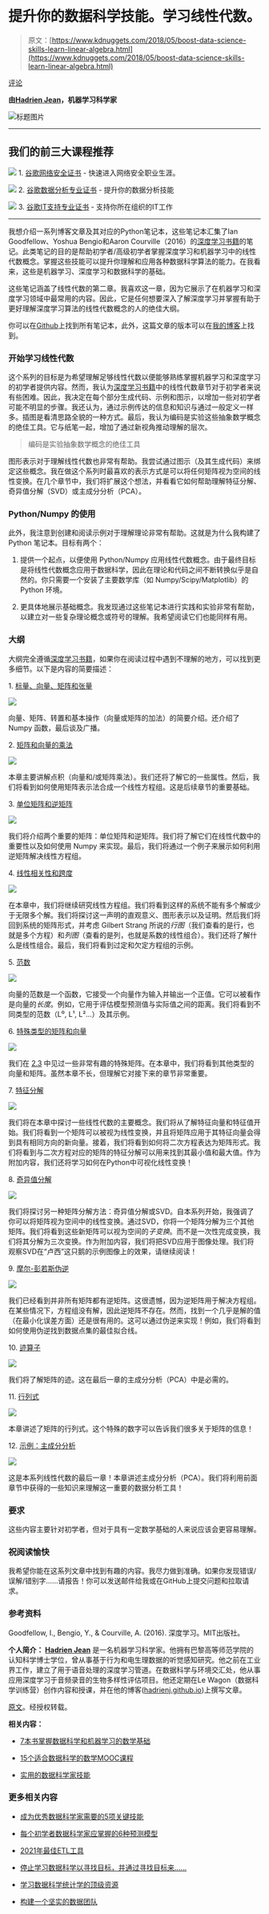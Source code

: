 # 提升你的数据科学技能。学习线性代数。

> 原文：[https://www.kdnuggets.com/2018/05/boost-data-science-skills-learn-linear-algebra.html](https://www.kdnuggets.com/2018/05/boost-data-science-skills-learn-linear-algebra.html)

[评论](#comments)

**由[Hadrien Jean](https://hadrienj.github.io/)，机器学习科学家**

![标题图片](../Images/75e3109a91dc7c11ec03c852eb7eddd5.png)

* * *

## 我们的前三大课程推荐

![](../Images/0244c01ba9267c002ef39d4907e0b8fb.png) 1\. [谷歌网络安全证书](https://www.kdnuggets.com/google-cybersecurity) - 快速进入网络安全职业生涯。

![](../Images/e225c49c3c91745821c8c0368bf04711.png) 2\. [谷歌数据分析专业证书](https://www.kdnuggets.com/google-data-analytics) - 提升你的数据分析技能

![](../Images/0244c01ba9267c002ef39d4907e0b8fb.png) 3\. [谷歌IT支持专业证书](https://www.kdnuggets.com/google-itsupport) - 支持你所在组织的IT工作

* * *

我想介绍一系列博客文章及其对应的Python笔记本，这些笔记本汇集了Ian Goodfellow、Yoshua Bengio和Aaron Courville（2016）的[深度学习书籍](http://www.deeplearningbook.org/)的笔记。此类笔记的目的是帮助初学者/高级初学者掌握深度学习和机器学习中的线性代数概念。掌握这些技能可以提升你理解和应用各种数据科学算法的能力。在我看来，这些是机器学习、深度学习和数据科学的基础。

这些笔记涵盖了线性代数的第二章。我喜欢这一章，因为它展示了在机器学习和深度学习领域中最常用的内容。因此，它是任何想要深入了解深度学习并掌握有助于更好理解深度学习算法的线性代数概念的人的绝佳大纲。

你可以在[Github](https://github.com/hadrienj/deepLearningBook-Notes)上找到所有笔记本，此外，这篇文章的版本可以在[我的博客](https://hadrienj.github.io/posts/Deep-Learning-Book-Series-Introduction/)上找到。

### 开始学习线性代数

这个系列的目标是为希望理解足够线性代数以便能够熟练掌握机器学习和深度学习的初学者提供内容。然而，我认为[深度学习书籍](http://www.deeplearningbook.org/)中的线性代数章节对于初学者来说有些困难。因此，我决定在每个部分生成代码、示例和图示，以增加一些对初学者可能不明显的步骤。我还认为，通过示例传达的信息和知识与通过一般定义一样多。插图是看清思路全貌的一种方式。最后，我认为编码是实验这些抽象数学概念的绝佳工具。它与纸笔一起，增加了通过新视角推动理解的层次。

> 编码是实验抽象数学概念的绝佳工具

图形表示对于理解线性代数也非常有帮助。我尝试通过图示（及其生成代码）来绑定这些概念。我在做这个系列时最喜欢的表示方式是可以将任何矩阵视为空间的线性变换。在几个章节中，我们将扩展这个想法，并看看它如何帮助理解特征分解、奇异值分解（SVD）或主成分分析（PCA）。

### Python/Numpy 的使用

此外，我注意到创建和阅读示例对于理解理论非常有帮助。这就是为什么我构建了 Python 笔记本。目标有两个：

1.  提供一个起点，以便使用 Python/Numpy 应用线性代数概念。由于最终目标是将线性代数概念应用于数据科学，因此在理论和代码之间不断转换似乎是自然的。你只需要一个安装了主要数学库（如 Numpy/Scipy/Matplotlib）的 Python 环境。

1.  更具体地展示基础概念。我发现通过这些笔记本进行实践和实验非常有帮助，以建立对一些复杂理论概念或符号的理解。我希望阅读它们也能同样有用。

### 大纲

大纲完全遵循[深度学习书籍](http://www.deeplearningbook.org/)，如果你在阅读过程中遇到不理解的地方，可以找到更多细节。以下是内容的简要描述：

1. [标量、向量、矩阵和张量](https://hadrienj.github.io/posts/Deep-Learning-Book-Series-2.1-Scalars-Vectors-Matrices-and-Tensors/)

![](../Images/721460e64383e9c263fb973eca1996c3.png)

向量、矩阵、转置和基本操作（向量或矩阵的加法）的简要介绍。还介绍了 Numpy 函数，最后谈及广播。

2. [矩阵和向量的乘法](https://hadrienj.github.io/posts/Deep-Learning-Book-Series-2.2-Multiplying-Matrices-and-Vectors/)

![](../Images/a0acdaab1b8703dfee0c951183414585.png)

本章主要讲解点积（向量和/或矩阵乘法）。我们还将了解它的一些属性。然后，我们将看到如何使用矩阵表示法合成一个线性方程组。这是后续章节的重要基础。

3. [单位矩阵和逆矩阵](https://hadrienj.github.io/posts/Deep-Learning-Book-Series-2.3-Identity-and-Inverse-Matrices/)

![](../Images/ba1ebba2b70d5005390b1a04b7ef1444.png)

我们将介绍两个重要的矩阵：单位矩阵和逆矩阵。我们将了解它们在线性代数中的重要性以及如何使用 Numpy 来实现。最后，我们将通过一个例子来展示如何利用逆矩阵解决线性方程组。

4. [线性相关性和跨度](https://hadrienj.github.io/posts/Deep-Learning-Book-Series-2.4-Dependence-and-Span/)

![](../Images/40e9175ac89a6a0944a2734ef847bee2.png)

在本章中，我们将继续研究线性方程组。我们将看到这样的系统不能有多个解或少于无限多个解。我们将探讨这一声明的直观意义、图形表示以及证明。然后我们将回到系统的矩阵形式，并考虑 Gilbert Strang 所说的*行图*（我们查看的是行，也就是多个方程）和*列图*（查看的是列，也就是系数的线性组合）。我们还将了解什么是线性组合。最后，我们将看到过定和欠定方程组的示例。

5. [范数](https://hadrienj.github.io/posts/Deep-Learning-Book-Series-2.5-Norms/)

![](../Images/8f3bde6e39888b2e71e9cc92366d27f0.png)

向量的范数是一个函数，它接受一个向量作为输入并输出一个正值。它可以被看作是向量的*长度*。例如，它用于评估模型预测值与实际值之间的距离。我们将看到不同类型的范数（L⁰, L¹, L²…）及其示例。

6. [特殊类型的矩阵和向量](https://hadrienj.github.io/posts/Deep-Learning-Book-Series-2.6-Special-Kinds-of-Matrices-and-Vectors/)

![](../Images/28a70818cd310bdd33a37b8cc06575c7.png)

我们在 [2.3](https://hadrienj.github.io/posts/Deep-Learning-Book-Series-2.3-Identity-and-Inverse-Matrices/) 中见过一些非常有趣的特殊矩阵。在本章中，我们将看到其他类型的向量和矩阵。虽然本章不长，但理解它对接下来的章节非常重要。

7. [特征分解](https://hadrienj.github.io/posts/Deep-Learning-Book-Series-2.7-Eigendecomposition/)

![](../Images/ebfb0bae806ec9e30ffbca3eceba51d1.png)

我们将在本章中探讨一些线性代数的主要概念。我们将从了解特征向量和特征值开始。我们将看到一个矩阵可以被视为线性变换，并且将矩阵应用于其特征向量会得到具有相同方向的新向量。接着，我们将看到如何将二次方程表达为矩阵形式。我们将看到与二次方程对应的矩阵的特征分解可以用来找到其最小值和最大值。作为附加内容，我们还将学习如何在Python中可视化线性变换！

8. [奇异值分解](https://hadrienj.github.io/posts/Deep-Learning-Book-Series-2.8-Singular-Value-Decomposition/)

![](../Images/ea7e7f1055d0fd6d387da59c86ffd071.png)

我们将探讨另一种矩阵分解方法：奇异值分解或SVD。自本系列开始，我强调了你可以将矩阵视为空间中的线性变换。通过SVD，你将一个矩阵分解为三个其他矩阵。我们将看到这些新矩阵可以视为空间的*子变换*。而不是一次性完成变换，我们将其分解为三次变换。作为附加内容，我们将把SVD应用于图像处理。我们将观察SVD在“卢西”这只鹅的示例图像上的效果，请继续阅读！

9. [摩尔-彭若斯伪逆](https://hadrienj.github.io/posts/Deep-Learning-Book-Series-2.9-The-Moore-Penrose-Pseudoinverse/)

![](../Images/516836aabbb7a5391cde0cd545a12dc4.png)

我们已经看到并非所有矩阵都有逆矩阵。这很遗憾，因为逆矩阵用于解决方程组。在某些情况下，方程组没有解，因此逆矩阵不存在。然而，找到一个几乎是解的值（在最小化误差方面）还是很有用的。这可以通过伪逆来实现！例如，我们将看到如何使用伪逆找到数据点集的最佳拟合线。

10. [迹算子](https://hadrienj.github.io/posts/Deep-Learning-Book-Series-2.10-The-Trace-Operator/)

![](../Images/80c46dd752d9d9ba9fe293e315671626.png)

我们将了解矩阵的迹。这在最后一章的主成分分析（PCA）中是必需的。

11. [行列式](https://hadrienj.github.io/posts/Deep-Learning-Book-Series-2.11-The-determinant/)

![](../Images/51c9c1ba39cf42a58dcd1ecafe77c24e.png)

本章讲述了矩阵的行列式。这个特殊的数字可以告诉我们很多关于矩阵的信息！

12. [示例：主成分分析](https://hadrienj.github.io/posts/Deep-Learning-Book-Series-2.12-Example-Principal-Components-Analysis/)

![](../Images/5b332dbd21fe278fa0dccb8456cb94ae.png)

这是本系列线性代数的最后一章！本章讲述主成分分析（PCA）。我们将利用前面章节中获得的一些知识来理解这一重要的数据分析工具！

### 要求

这些内容主要针对初学者，但对于具有一定数学基础的人来说应该会更容易理解。

### 祝阅读愉快

我希望你能在这系列文章中找到有趣的内容。我尽力做到准确。如果你发现错误/误解/错别字……请报告！你可以发送邮件给我或在GitHub上提交问题和拉取请求。

### 参考资料

Goodfellow, I., Bengio, Y., & Courville, A. (2016). 深度学习。MIT出版社。

**个人简介： [Hadrien Jean](https://hadrienj.github.io/)** 是一名机器学习科学家。他拥有巴黎高等师范学院的认知科学博士学位，曾从事基于行为和电生理数据的听觉感知研究。他之前在工业界工作，建立了用于语音处理的深度学习管道。在数据科学与环境交汇处，他从事应用深度学习于音频录音的生物多样性评估项目。他还定期在Le Wagon（数据科学训练营）创作内容和授课，并在他的博客([hadrienj.github.io](http://hadrienj.github.io))上撰写文章。

[原文](https://towardsdatascience.com/boost-your-data-sciences-skills-learn-linear-algebra-2c30fdd008cf)。经授权转载。

**相关内容：**

+   [7本书掌握数据科学和机器学习的数学基础](/2018/04/7-books-mathematical-foundations-data-science.html)

+   [15个适合数据科学的数学MOOC课程](/2015/09/15-math-mooc-data-science.html)

+   [实用的数据科学家技能](/2016/05/practical-skills-practical-data-scientists-need.html)

### 更多相关内容

+   [成为优秀数据科学家需要的5项关键技能](https://www.kdnuggets.com/2021/12/5-key-skills-needed-become-great-data-scientist.html)

+   [每个初学者数据科学家应掌握的6种预测模型](https://www.kdnuggets.com/2021/12/6-predictive-models-every-beginner-data-scientist-master.html)

+   [2021年最佳ETL工具](https://www.kdnuggets.com/2021/12/mozart-best-etl-tools-2021.html)

+   [停止学习数据科学以寻找目标，并通过寻找目标来……](https://www.kdnuggets.com/2021/12/stop-learning-data-science-find-purpose.html)

+   [学习数据科学统计学的顶级资源](https://www.kdnuggets.com/2021/12/springboard-top-resources-learn-data-science-statistics.html)

+   [构建一个坚实的数据团队](https://www.kdnuggets.com/2021/12/build-solid-data-team.html)
